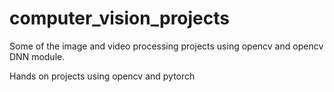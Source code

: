# computer_vision_projects

Some of the image and video processing projects using opencv and opencv DNN module.

Hands on projects using opencv and pytorch
